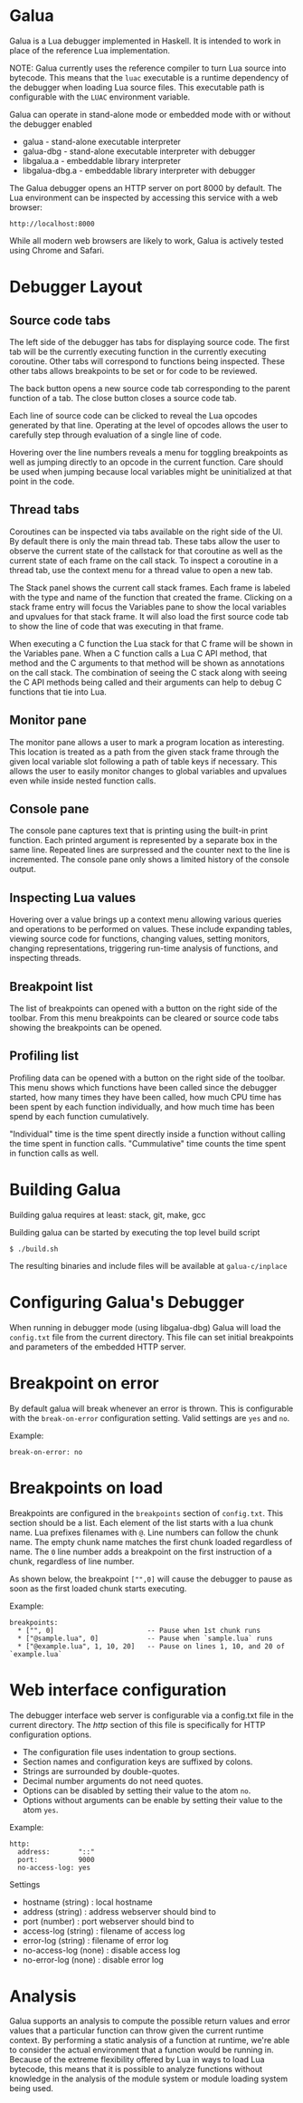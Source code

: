 Galua
=====

Galua is a Lua debugger implemented in Haskell. It is intended to work
in place of the reference Lua implementation.

NOTE: Galua currently uses the reference compiler to turn Lua source into
bytecode. This means that the `luac` executable is a runtime dependency
of the debugger when loading Lua source files. This executable path is
configurable with the `LUAC` environment variable.

Galua can operate in stand-alone mode or embedded mode with or without
the debugger enabled

* galua          - stand-alone executable interpreter
* galua-dbg      - stand-alone executable interpreter with debugger
* libgalua.a     - embeddable library interpreter
* libgalua-dbg.a - embeddable library interpreter with debugger

The Galua debugger opens an HTTP server on port 8000 by default. The
Lua environment can be inspected by accessing this service with a
web browser:

```
http://localhost:8000
```

While all modern web browsers are likely to work, Galua is actively tested
using Chrome and Safari.

Debugger Layout
===============

Source code tabs
----------------

The left side of the debugger has tabs for displaying source code. The
first tab will be the currently executing function in the currently
executing coroutine. Other tabs will correspond to functions being
inspected. These other tabs allows breakpoints to be set or for code to
be reviewed.

The back button opens a new source code tab corresponding to the parent
function of a tab. The close button closes a source code tab.

Each line of source code can be clicked to reveal the Lua opcodes
generated by that line. Operating at the level of opcodes allows the
user to carefully step through evaluation of a single line of code.

Hovering over the line numbers reveals a menu for toggling breakpoints
as well as jumping directly to an opcode in the current function. Care
should be used when jumping because local variables might be
uninitialized at that point in the code.

Thread tabs
-----------

Coroutines can be inspected via tabs available on the right side of the
UI. By default there is only the main thread tab. These tabs allow the user
to observe the current state of the callstack for that coroutine as well
as the current state of each frame on the call stack. To inspect a
coroutine in a thread tab, use the context menu for a thread value to
open a new tab.

The Stack panel shows the current call stack frames. Each frame is
labeled with the type and name of the function that created the frame.
Clicking on a stack frame entry will focus the Variables pane to show
the local variables and upvalues for that stack frame. It will also load
the first source code tab to show the line of code that was executing in
that frame.

When executing a C function the Lua stack for that C frame will be shown
in the Variables pane. When a C function calls a Lua C API method, that
method and the C arguments to that method will be shown as annotations
on the call stack. The combination of seeing the C stack along with
seeing the C API methods being called and their arguments can help to
debug C functions that tie into Lua.

Monitor pane
------------

The monitor pane allows a user to mark a program location as
interesting. This location is treated as a path from the given stack
frame through the given local variable slot following a path of table
keys if necessary.  This allows the user to easily monitor changes to
global variables and upvalues even while inside nested function calls.

Console pane
------------

The console pane captures text that is printing using the built-in print
function. Each printed argument is represented by a separate box in the
same line. Repeated lines are surpressed and the counter next to the
line is incremented. The console pane only shows a limited history of
the console output.

Inspecting Lua values
---------------------

Hovering over a value brings up a context menu allowing various queries
and operations to be performed on values. These include expanding
tables, viewing source code for functions, changing values, setting
monitors, changing representations, triggering run-time analysis of
functions, and inspecting threads.

Breakpoint list
---------------

The list of breakpoints can opened with a button on the right side of
the toolbar. From this menu breakpoints can be cleared or source code
tabs showing the breakpoints can be opened.

Profiling list
--------------

Profiling data can be opened with a button on the right side of the
toolbar. This menu shows which functions have been called since the
debugger started, how many times they have been called, how much CPU
time has been spent by each function individually, and how much time
has been spend by each function cumulatively.

"Individual" time is the time spent directly inside a function without
calling the time spent in function calls. "Cummulative" time counts the
time spent in function calls as well.

Building Galua
==============

Building galua requires at least: stack, git, make, gcc

Building galua can be started by executing the top level build script

```
$ ./build.sh
```

The resulting binaries and include files will be available at `galua-c/inplace`

Configuring Galua's Debugger
============================

When running in debugger mode (using libgalua-dbg) Galua will load the `config.txt`
file from the current directory. This file can set initial breakpoints and parameters
of the embedded HTTP server.

Breakpoint on error
===================

By default galua will break whenever an error is thrown. This is
configurable with the `break-on-error` configuration setting. Valid settings
are `yes` and `no`.

Example:

```
break-on-error: no
```

Breakpoints on load
===================

Breakpoints are configured in the `breakpoints` section of `config.txt`.
This section should be a list. Each element of the list starts with a lua chunk
name.  Lua prefixes filenames with `@`.  Line numbers can follow the chunk
name. The empty chunk name matches the first chunk loaded regardless of name.
The `0` line number adds a breakpoint on the first instruction of a chunk,
regardless of line number.

As shown below, the breakpoint `["",0]` will cause the debugger to pause as soon as the
first loaded chunk starts executing.

Example:

```
breakpoints:
  * ["", 0]                       -- Pause when 1st chunk runs
  * ["@sample.lua", 0]            -- Pause when `sample.lua` runs
  * ["@example.lua", 1, 10, 20]   -- Pause on lines 1, 10, and 20 of `example.lua`
```

Web interface configuration
===========================

The debugger interface web server is configurable via a config.txt file in
the current directory. The *http* section of this file is specifically for
HTTP configuration options.

* The configuration file uses indentation to group sections.
* Section names and configuration keys are suffixed by colons.
* Strings are surrounded by double-quotes.
* Decimal number arguments do not need quotes.
* Options can be disabled by setting their value to the atom `no`.
* Options without arguments can be enable by setting their value to the atom `yes`.

Example:

```
http:
  address:       "::"
  port:          9000
  no-access-log: yes
```

Settings

* hostname   (string) : local hostname
* address    (string) : address webserver should bind to
* port       (number) : port webserver should bind to
* access-log (string) : filename of access log
* error-log  (string) : filename of error log
* no-access-log (none) : disable access log
* no-error-log (none) : disable error log

Analysis
========

Galua supports an analysis to compute the possible return values and
error values that a particular function can throw given the current
runtime context. By performing a static analysis of a function at
runtime, we're able to consider the actual environment that a function
would be running in. Because of the extreme flexibility offered by Lua
in ways to load Lua bytecode, this means that it is possible to analyze
functions without knowledge in the analysis of the module system or
module loading system being used.
